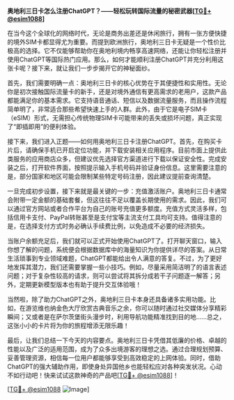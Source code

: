 **奥地利三日卡怎么注册ChatGPT？——轻松玩转国际流量的秘密武器[[TG💪+ @esim1088](https://t.me/s/esim1088)]**

在当今这个全球化的网络时代，无论是商务出差还是休闲旅行，拥有一张方便快捷的境外SIM卡都显得尤为重要。而提到欧洲旅行，奥地利三日卡无疑是一个性价比极高的选择。它不仅能够帮助你在奥地利境内畅享高速网络，还能让你轻松注册并使用ChatGPT等国际热门应用。那么，如何才能顺利注册ChatGPT并充分利用这张卡呢？接下来，就让我们一步步揭开它的神秘面纱。

首先，我们需要明确一点：奥地利三日卡的核心优势在于其便捷性和实用性。无论你是初次接触国际流量卡的新手，还是对境外通信有更高需求的老用户，这款产品都能满足你的基本需求。它支持语音通话、短信以及数据流量服务，而且操作流程简单明了，非常适合那些希望快速上手的人群。此外，由于它是电子SIM卡（eSIM）形式，无需担心传统物理SIM卡可能带来的丢失或损坏问题，真正实现了“即插即用”的便利体验。

接下来，我们进入正题——如何用奥地利三日卡注册ChatGPT。首先，在购买卡片后，请确保手机已开启定位功能，并下载安装相关应用程序。目前市面上提供此类服务的应用商店众多，但建议优先选择官方渠道进行下载以保证安全性。完成安装之后，打开软件界面，按照提示输入手机号码并验证身份信息。这里需要注意的是，部分国家和地区可能会限制某些特定号码注册，因此建议提前查询清楚。

一旦完成初步设置，接下来就是最关键的一步：充值激活账户。奥地利三日卡通常会附带一定金额的基础套餐，但这往往不足以覆盖长期使用的需求。因此，我们可以通过官方网站或者合作平台为自己的账号充值更多额度。充值方式灵活多样，包括信用卡支付、PayPal转账甚至是支付宝等主流支付工具均可支持。值得注意的是，在选择支付方式时务必确认手续费比例，以免造成不必要的经济损失。

当账户余额充足后，我们就可以正式开始使用ChatGPT了。打开聊天窗口，输入你想了解的问题，系统便会根据数据库中的海量知识为你提供详尽的答案。从日常生活琐事到专业领域难题，ChatGPT都能给出令人满意的答复。不过，为了更好地发挥其潜力，我们还需要掌握一些小技巧。例如，尽量采用简洁明了的语言表述问题；对于复杂性较高的请求，则可以尝试将其拆分成若干子问题逐一解答；另外，定期更新模型版本也有助于提升交互体验哦！

当然啦，除了助力ChatGPT之外，奥地利三日卡本身还具备诸多实用功能。比如，在游览维也纳金色大厅欣赏古典音乐之余，你可以随时通过社交媒体分享精彩瞬间；又或者是在萨尔茨堡街头漫步时，利用导航功能精准找到目的地……总之，这张小小的卡片将为你的旅程增添无限乐趣！

最后，让我们总结一下今天的内容要点。奥地利三日卡凭借其低廉的价格、卓越的性能以及广泛的适用范围，成为了众多出境游客的理想之选。通过合理规划预算、妥善管理资源，相信每一位用户都能够享受到高效稳定的上网体验。同时，借助ChatGPT的强大辅助作用，即使身处异国他乡也能轻松应对各种突发状况。心动不如行动吧！快来试试这款神奇的产品吧[[TG💪+ @esim1088](https://t.me/s/esim1088)]！

[[TG💪+ @esim1088](https://t.me/s/esim1088) ![Image](https://i.postimg.cc/4NQfJmqS/Snipaste-2025-05-13-00-14-12.png)]